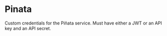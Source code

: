 # Pinata

Custom credentials for the Piñata service. Must have either
a JWT or an API key and an API secret.


